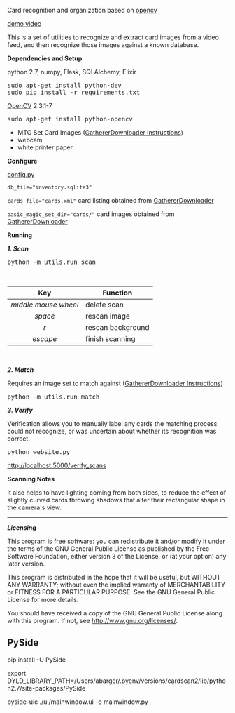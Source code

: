 Card recognition and organization based on [opencv](http://opencv.org/)

[demo video](http://youtu.be/ppNy9fdw91E)

This is a set of utilities to recognize and extract card images from a video feed, and then recognize those images against a known database.

**Dependencies and Setup**

python 2.7, numpy, Flask, SQLAlchemy, Elixir
<pre>
sudo apt-get install python-dev
sudo pip install -r requirements.txt
</pre>
[OpenCV](http://opencv.org/) 2.3.1-7
<pre>sudo apt-get install python-opencv</pre>

* MTG Set Card Images ([GathererDownloader Instructions](https://github.com/chrismeyersfsu/card_scan/wiki/Gatherer-Downloader))
* webcam
* white printer paper

**Configure**

<a href="config.py">config.py</a>

<code>db_file="inventory.sqlite3"</code>

<code>cards_file="cards.xml"</code> card listing obtained from [GathererDownloader](https://github.com/chrismeyersfsu/card_scan/wiki/Gatherer-Downloader)

<code>basic_magic_set_dir="cards/"</code> card images obtained from [GathererDownloader](https://github.com/chrismeyersfsu/card_scan/wiki/Gatherer-Downloader)

**Running**

***1. Scan***
<pre>python -m utils.run_scan</pre>
<br />

<center>

| Key                  | Function     |
|:--------------------:|--------------|
| <i>middle mouse wheel</i> | delete scan  |
| <i>space</i>              | rescan image |
| <i>r</i>                  | rescan background |
| <i>escape</i>             | finish scanning |

</center>
<br />

***2. Match***

Requires an image set to match against ([GathererDownloader Instructions](https://github.com/chrismeyersfsu/card_scan/wiki/Gatherer-Downloader))
<pre>python -m utils.run_match</pre>

***3. Verify***

Verification allows you to manually label any cards the matching process could not recognize, or was uncertain about whether its recognition was correct.
<pre>python website.py</pre>
[http://localhost:5000/verify_scans](http://localhost:5000/verify_scans)

**Scanning Notes**

It also helps to have lighting coming from both sides, to reduce the effect of slightly curved cards throwing shadows that alter their rectangular shape in the camera's view.
 
---

***Licensing***

This program is free software: you can redistribute it and/or modify
it under the terms of the GNU General Public License as published by
the Free Software Foundation, either version 3 of the License, or
(at your option) any later version.

This program is distributed in the hope that it will be useful,
but WITHOUT ANY WARRANTY; without even the implied warranty of
MERCHANTABILITY or FITNESS FOR A PARTICULAR PURPOSE.  See the
GNU General Public License for more details.

You should have received a copy of the GNU General Public License
along with this program.  If not, see <http://www.gnu.org/licenses/>.


## PySide
pip install -U PySide

export DYLD_LIBRARY_PATH=/Users/abarger/.pyenv/versions/cardscan2/lib/python2.7/site-packages/PySide

pyside-uic ./ui/mainwindow.ui -o mainwindow.py